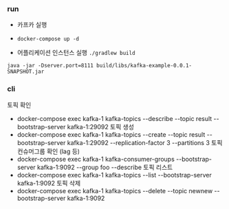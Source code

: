 
### run

* 카프카 실행
* `docker-compose up -d`

* 어플리케이션 인스턴스 실행
`./gradlew build`

`java -jar -Dserver.port=8111 build/libs/kafka-example-0.0.1-SNAPSHOT.jar`

### cli
토픽 확인
- docker-compose exec kafka-1 kafka-topics --describe --topic result --bootstrap-server kafka-1:29092
토픽 생성
- docker-compose exec kafka-1 kafka-topics --create --topic result --bootstrap-server kafka-1:29092 --replication-factor 3 --partitions 3
토픽 컨슈머그룹 확인 (lag 등)
- docker-compose exec kafka-1 kafka-consumer-groups --bootstrap-server kafka-1:9092 --group foo  --describe
토픽 리스트
- docker-compose exec kafka-1 kafka-topics --list --bootstrap-server kafka-1:9092
토픽 삭제
- docker-compose exec kafka-1 kafka-topics --delete --topic newnew --bootstrap-server kafka-1:9092
